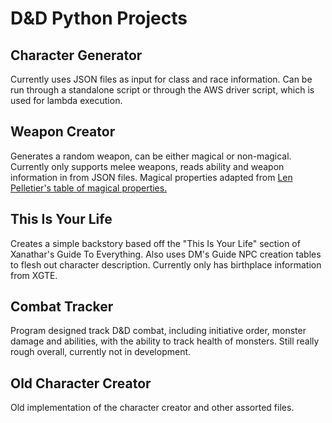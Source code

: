 # D&D Python Projects

## Character Generator
Currently uses JSON files as input for class and race information.
Can be run through a standalone script or through the AWS driver script, which is used for lambda execution.

## Weapon Creator
Generates a random weapon, can be either magical or non-magical.
Currently only supports melee weapons, reads ability and weapon information in from JSON files.
Magical properties adapted from [Len Pelletier's table of magical properties.](http://lordbyng.net/inspiration/tables.php)

## This Is Your Life
Creates a simple backstory based off the "This Is Your Life" section of Xanathar's Guide To Everything.
Also uses DM's Guide NPC creation tables to flesh out character description.
Currently only has birthplace information from XGTE.

## Combat Tracker
Program designed track D&D combat, including initiative order, monster damage and abilities, with the ability to track health of monsters.
Still really rough overall, currently not in development.

## Old Character Creator
Old implementation of the character creator and other assorted files.
